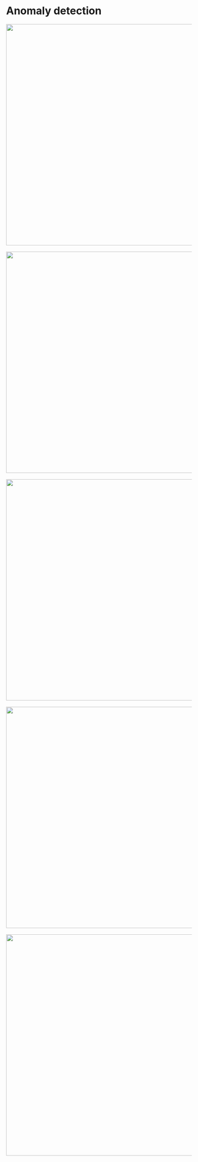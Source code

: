 # Anomaly detection
<div align="center"> <img src="https://github.com/github16cp/LearningNotes/tree/master/MachineLearning/Andrew_Ng/images/w9s1_1.PNG" width="600"/> </div><br>
<div align="center"> <img src="https://github.com/github16cp/LearningNotes/tree/master/MachineLearning/Andrew_Ng/images/w9s1_2.PNG" width="600"/> </div><br>
<div align="center"> <img src="https://github.com/github16cp/LearningNotes/tree/master/MachineLearning/Andrew_Ng/images/w9s1_3.PNG" width="600"/> </div><br>
<div align="center"> <img src="https://github.com/github16cp/LearningNotes/tree/master/MachineLearning/Andrew_Ng/images/w9s1_4.PNG" width="600"/> </div><br>
<div align="center"> <img src="https://github.com/github16cp/LearningNotes/tree/master/MachineLearning/Andrew_Ng/images/w9s1_5.PNG" width="600"/> </div><br>